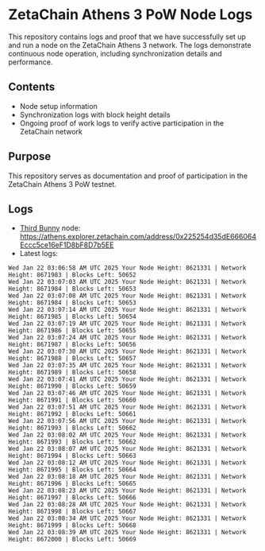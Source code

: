 # ZetaChain Athens 3 PoW Node Logs
This repository contains logs and proof that we have successfully set up and run a node on the ZetaChain Athens 3 network. The logs demonstrate continuous node operation, including synchronization details and performance.

## Contents
- Node setup information
- Synchronization logs with block height details
- Ongoing proof of work logs to verify active participation in the ZetaChain network

## Purpose
This repository serves as documentation and proof of participation in the ZetaChain Athens 3 PoW testnet.

## Logs

- [Third Bunny](https://thirdbunny.xyz/) node: https://athens.explorer.zetachain.com/address/0x225254d35dE666064Eccc5ce16eF1D8bF8D7b5EE
- Latest logs:
```
Wed Jan 22 03:06:58 AM UTC 2025 Your Node Height: 8621331 | Network Height: 8671983 | Blocks Left: 50652
Wed Jan 22 03:07:03 AM UTC 2025 Your Node Height: 8621331 | Network Height: 8671984 | Blocks Left: 50653
Wed Jan 22 03:07:08 AM UTC 2025 Your Node Height: 8621331 | Network Height: 8671984 | Blocks Left: 50653
Wed Jan 22 03:07:14 AM UTC 2025 Your Node Height: 8621331 | Network Height: 8671985 | Blocks Left: 50654
Wed Jan 22 03:07:19 AM UTC 2025 Your Node Height: 8621331 | Network Height: 8671986 | Blocks Left: 50655
Wed Jan 22 03:07:24 AM UTC 2025 Your Node Height: 8621331 | Network Height: 8671987 | Blocks Left: 50656
Wed Jan 22 03:07:30 AM UTC 2025 Your Node Height: 8621331 | Network Height: 8671988 | Blocks Left: 50657
Wed Jan 22 03:07:35 AM UTC 2025 Your Node Height: 8621331 | Network Height: 8671989 | Blocks Left: 50658
Wed Jan 22 03:07:41 AM UTC 2025 Your Node Height: 8621331 | Network Height: 8671990 | Blocks Left: 50659
Wed Jan 22 03:07:46 AM UTC 2025 Your Node Height: 8621331 | Network Height: 8671991 | Blocks Left: 50660
Wed Jan 22 03:07:51 AM UTC 2025 Your Node Height: 8621331 | Network Height: 8671992 | Blocks Left: 50661
Wed Jan 22 03:07:56 AM UTC 2025 Your Node Height: 8621331 | Network Height: 8671993 | Blocks Left: 50662
Wed Jan 22 03:08:02 AM UTC 2025 Your Node Height: 8621331 | Network Height: 8671993 | Blocks Left: 50662
Wed Jan 22 03:08:07 AM UTC 2025 Your Node Height: 8621331 | Network Height: 8671994 | Blocks Left: 50663
Wed Jan 22 03:08:12 AM UTC 2025 Your Node Height: 8621331 | Network Height: 8671995 | Blocks Left: 50664
Wed Jan 22 03:08:18 AM UTC 2025 Your Node Height: 8621331 | Network Height: 8671996 | Blocks Left: 50665
Wed Jan 22 03:08:23 AM UTC 2025 Your Node Height: 8621331 | Network Height: 8671997 | Blocks Left: 50666
Wed Jan 22 03:08:28 AM UTC 2025 Your Node Height: 8621331 | Network Height: 8671998 | Blocks Left: 50667
Wed Jan 22 03:08:34 AM UTC 2025 Your Node Height: 8621331 | Network Height: 8671999 | Blocks Left: 50668
Wed Jan 22 03:08:39 AM UTC 2025 Your Node Height: 8621331 | Network Height: 8672000 | Blocks Left: 50669
```
